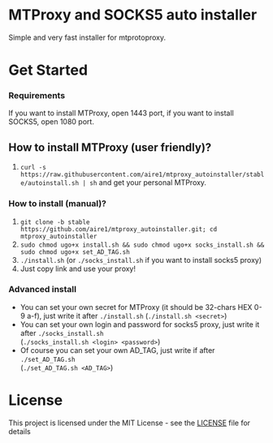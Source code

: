# MTProxy and SOCKS5 auto installer

Simple and very fast installer for mtprotoproxy.

# Get Started

### Requirements

If you want to install MTProxy, open 1443 port, if you want to install SOCKS5, open 1080 port.

## How to install MTProxy (user friendly)?

1. `curl -s https://raw.githubusercontent.com/aire1/mtproxy_autoinstaller/stable/autoinstall.sh | sh` and get your personal MTProxy.       

### How to install (manual)?
1. `git clone -b stable https://github.com/aire1/mtproxy_autoinstaller.git; cd mtproxy_autoinstaller`
2. `sudo chmod ugo+x install.sh && sudo chmod ugo+x socks_install.sh && sudo chmod ugo+x set_AD_TAG.sh`
3. `./install.sh` (or `./socks_install.sh` if you want to install socks5 proxy)
4. Just copy link and use your proxy!

### Advanced install
- You can set your own secret for MTProxy (it should be 32-chars HEX 0-9 a-f), just write it after `./install.sh`
(`./install.sh <secret>`)
- You can set your own login and password for socks5 proxy, just write it after `./socks_install.sh`          
(`./socks_install.sh <login> <password>`)
- Of course you can set your own AD_TAG, just write if after `./set_AD_TAG.sh`                 
(`./set_AD_TAG.sh <AD_TAG>`)

# License

This project is licensed under the MIT License - see the [LICENSE](LICENSE) file for details
